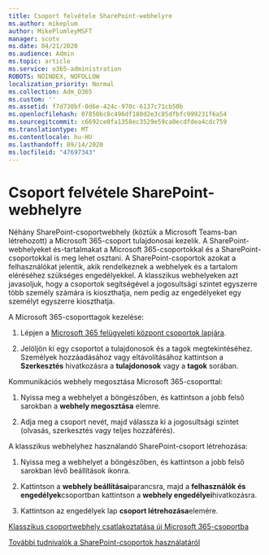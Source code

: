 ```yaml
---
title: Csoport felvétele SharePoint-webhelyre
ms.author: mikeplum
author: MikePlumleyMSFT
manager: scotv
ms.date: 04/21/2020
ms.audience: Admin
ms.topic: article
ms.service: o365-administration
ROBOTS: NOINDEX, NOFOLLOW
localization_priority: Normal
ms.collection: Adm_O365
ms.custom: ''
ms.assetid: f7d730bf-0d6e-424c-970c-6137c71cb50b
ms.openlocfilehash: 07850bc8c496df180d2e3c85dfbfc999231f6a54
ms.sourcegitcommit: c6692ce0fa1358ec3529e59ca0ecdfdea4cdc759
ms.translationtype: MT
ms.contentlocale: hu-HU
ms.lasthandoff: 09/14/2020
ms.locfileid: "47697343"
---
```

# <a name="add-a-group-to-a-sharepoint-site"></a>Csoport felvétele SharePoint-webhelyre

Néhány SharePoint-csoportwebhely (köztük a Microsoft Teams-ban létrehozott) a Microsoft 365-csoport tulajdonosai kezelik. A SharePoint-webhelyeket és-tartalmakat a Microsoft 365-csoportokkal és a SharePoint-csoportokkal is meg lehet osztani. A SharePoint-csoportok azokat a felhasználókat jelentik, akik rendelkeznek a webhelyek és a tartalom eléréséhez szükséges engedélyekkel. A klasszikus webhelyeken azt javasoljuk, hogy a csoportok segítségével a jogosultsági szintet egyszerre több személy számára is kioszthatja, nem pedig az engedélyeket egy személyt egyszerre kioszthatja.
  
A Microsoft 365-csoporttagok kezelése:
  
1. Lépjen a [Microsoft 365 felügyeleti központ csoportok lapjára](https://portal.office.com/adminportal/home#/groups).
    
2. Jelöljön ki egy csoportot a tulajdonosok és a tagok megtekintéséhez. Személyek hozzáadásához vagy eltávolításához kattintson a **Szerkesztés** hivatkozásra a **tulajdonosok** vagy a **tagok** sorában. 
    
Kommunikációs webhely megosztása Microsoft 365-csoporttal:
  
1. Nyissa meg a webhelyet a böngészőben, és kattintson a jobb felső sarokban a **webhely megosztása** elemre. 
    
2. Adja meg a csoport nevét, majd válassza ki a jogosultsági szintet (olvasás, szerkesztés vagy teljes hozzáférés).
    
A klasszikus webhelyhez használandó SharePoint-csoport létrehozása:
  
1. Nyissa meg a webhelyet a böngészőben, és kattintson a jobb felső sarokban lévő beállítások ikonra.
    
2. Kattintson a **webhely beállításai**parancsra, majd a **felhasználók és engedélyek**csoportban kattintson a **webhely engedélyei**hivatkozásra.
    
3. Kattintson az engedélyek lap **csoport létrehozása**elemére.
    
[Klasszikus csoportwebhely csatlakoztatása új Microsoft 365-csoportba](https://go.microsoft.com/fwlink/?linkid=2008654)
  
[További tudnivalók a SharePoint-csoportok használatáról](https://go.microsoft.com/fwlink/?linkid=874658)
  

